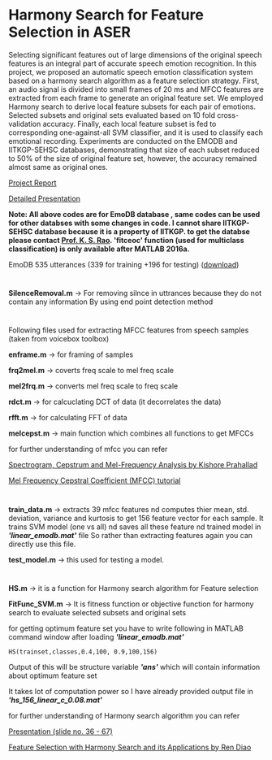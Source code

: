 # Harmony Search for Feature Selection in ASER


Selecting significant features out of large dimensions of the original speech features is an integral part of accurate speech emotion recognition. In this project, we proposed an automatic speech emotion classification system based on a harmony search algorithm as a feature selection strategy.
First, an audio signal is divided into small frames of 20 ms and MFCC features are extracted from each frame to generate an original feature set.
We employed Harmony search to derive local feature subsets for each pair of emotions. Selected subsets and original sets evaluated based on 10 fold cross-validation accuracy.
Finally, each local feature subset is fed to corresponding one-against-all SVM classifier, and it is used to classify each emotional recording.
Experiments are conducted on the EMODB and IITKGP-SEHSC databases, demonstrating that size of each subset reduced to 50% of the size of original feature set, however, the accuracy remained almost same as original ones.

[Project Report](https://github.com/cpankajr/Harmony-Search-for-Feature-Selection-in-ASER/blob/master/Documents/Project%20report.pdf)

[Detailed Presentation](https://github.com/cpankajr/Harmony-Search-for-Feature-Selection-in-ASER/blob/master/Documents/Presentation.pptx)

**Note: All above codes are for EmoDB database , same codes can be used for other databses with some changes in code. I cannot share IITKGP-SEHSC database because it is a property of IITKGP. to get the databse please contact [Prof. K. S. Rao](http://cse.iitkgp.ac.in/~ksrao/).
'fitceoc' function (used for multiclass classification) is only available after MATLAB 2016a.**

EmoDB 535 utterances (339 for training +196 for testing) ([download](https://drive.google.com/drive/folders/1zugRF4UfJQjfZqzE-zZjJN5_lyx2Ax9o?usp=sharing))
#

**SilenceRemoval.m** -> For removing silnce in uttrances because they do not contain any information
                    By using end point detection method

#
Following files used for extracting MFCC features from speech samples (taken from voicebox toolbox)


**enframe.m**	-> for framing of samples

**frq2mel.m**	-> coverts freq scale to mel freq scale

**mel2frq.m**	-> converts mel freq scale to freq scale

**rdct.m** -> for calcuclating DCT of data (it decorrelates the data)

**rfft.m** -> for calculating FFT of data

**melcepst.m**	-> main function which combines all functions to get MFCCs 

for further understanding of mfcc you can refer

[Spectrogram, Cepstrum and Mel-Frequency Analysis by Kishore Prahallad](https://github.com/cpankajr/Harmony-Search-for-Feature-Selection-in-ASER/blob/master/Documents/MFCC_%20explaination%20by%20Kishore%20Prahallad.pdf)

[Mel Frequency Cepstral Coefficient (MFCC) tutorial](http://practicalcryptography.com/miscellaneous/machine-learning/guide-mel-frequency-cepstral-coefficients-mfccs/)
#
**train_data.m** -> extracts 39 mfcc features nd computes thier mean, std. deviation, variance and kurtosis to get 156 feature vector for each sample. It trains SVM model (one vs all) nd saves all these feature nd trained model in **_'linear_emodb.mat'_**	file
So rather than extracting features again you can directly use this file.

**test_model.m** -> this used for testing a model.

#
**HS.m** -> it is a function for Harmony search algorithm for Feature selection

**FitFunc_SVM.m** -> It is fitness function or objective function for harmony search to evaluate selected subsets and original sets


for getting optimum feature set you have to write following in MATLAB command window after loading **_'linear_emodb.mat'_**

```HS(trainset,classes,0.4,100, 0.9,100,156)```

Output of this will be structure variable **_'ans'_** which will contain information about optimum feature set

It takes lot of computation power so I have already provided output file in **_'hs_156_linear_c_0.08.mat'_** 

for further understanding of Harmony search algorithm you can refer

[Presentation (slide no. 36 - 67)](https://github.com/cpankajr/Harmony-Search-for-Feature-Selection-in-ASER/blob/master/Documents/Presentation.pptx)

[Feature Selection with Harmony Search
and its Applications
by Ren Diao](https://pdfs.semanticscholar.org/73a4/958ca38e4ed5970c22168e021fb9e4793d9e.pdf)



